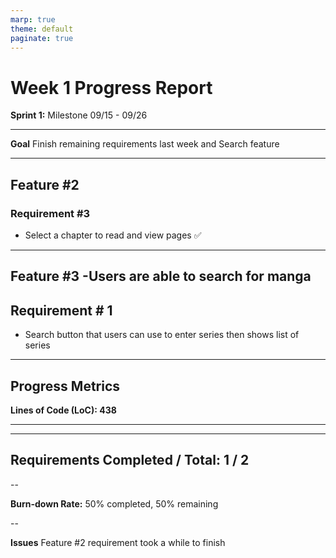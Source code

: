 ```yaml
---
marp: true
theme: default
paginate: true
---
```


# Week 1 Progress Report

**Sprint 1:** Milestone 09/15 - 09/26

---

**Goal** Finish remaining requirements last week and Search feature

---

## Feature #2

### Requirement #3

- Select a chapter to read and view pages ✅

---

## Feature #3 -Users are able to search for manga

## Requirement # 1

- Search button that users can use to enter series then shows list of series

---

## Progress Metrics

**Lines of Code (LoC): 438**

---

---

## **Requirements Completed / Total:** 1 / 2

--

**Burn-down Rate:** 50% completed, 50% remaining

--

**Issues** Feature #2 requirement took a while to finish
